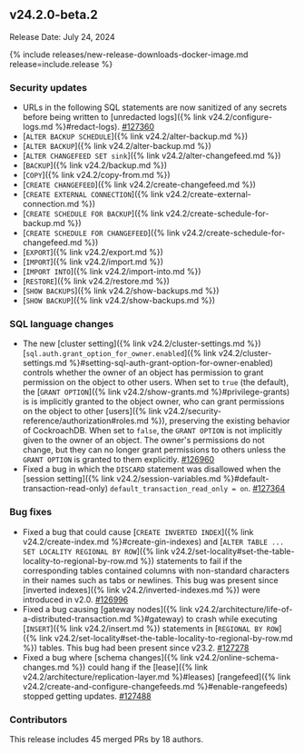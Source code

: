 ## v24.2.0-beta.2

Release Date: July 24, 2024

{% include releases/new-release-downloads-docker-image.md release=include.release %}

<h3 id="v24-2-0-beta-2-security-updates">Security updates</h3>

- URLs in the following SQL statements are now sanitized of any secrets before being written to [unredacted logs]({% link v24.2/configure-logs.md %}#redact-logs). [#127360][#127360]
- [`ALTER BACKUP SCHEDULE`]({% link v24.2/alter-backup.md %})
- [`ALTER BACKUP`]({% link v24.2/alter-backup.md %})
- [`ALTER CHANGEFEED SET sink`]({% link v24.2/alter-changefeed.md %})
- [`BACKUP`]({% link v24.2/backup.md %})
- [`COPY`]({% link v24.2/copy-from.md %})
- [`CREATE CHANGEFEED`]({% link v24.2/create-changefeed.md %})
- [`CREATE EXTERNAL CONNECTION`]({% link v24.2/create-external-connection.md %})
- [`CREATE SCHEDULE FOR BACKUP`]({% link v24.2/create-schedule-for-backup.md %})
- [`CREATE SCHEDULE FOR CHANGEFEED`]({% link v24.2/create-schedule-for-changefeed.md %})
- [`EXPORT`]({% link v24.2/export.md %})
- [`IMPORT`]({% link v24.2/import.md %})
- [`IMPORT INTO`]({% link v24.2/import-into.md %})
- [`RESTORE`]({% link v24.2/restore.md %})
- [`SHOW BACKUPS`]({% link v24.2/show-backups.md %})
- [`SHOW BACKUP`]({% link v24.2/show-backups.md %})

<h3 id="v24-2-0-beta-2-sql-language-changes">SQL language changes</h3>

- The new [cluster setting]({% link v24.2/cluster-settings.md %}) [`sql.auth.grant_option_for_owner.enabled`]({% link v24.2/cluster-settings.md %}#setting-sql-auth-grant-option-for-owner-enabled) controls whether the owner of an object has permission to grant permission on the object to other users. When set to `true` (the default), the [`GRANT OPTION`]({% link v24.2/show-grants.md %}#privilege-grants) is is implicitly granted to the object owner, who can grant permissions on the object to other [users]({% link v24.2/security-reference/authorization#roles.md %}), preserving the existing behavior of CockroachDB. When set to `false`, the `GRANT OPTION` is not implicitly given to the owner of an object. The owner's permissions do not change, but they can no longer grant permissions to others unless the `GRANT OPTION` is granted to them explicitly.  [#126960][#126960]
- Fixed a bug in which the `DISCARD` statement was disallowed when the [session setting]({% link v24.2/session-variables.md %}#default-transaction-read-only) `default_transaction_read_only = on`. [#127364][#127364]

<h3 id="v24-2-0-beta-2-bug-fixes">Bug fixes</h3>

- Fixed a bug that could cause [`CREATE INVERTED INDEX`]({% link v24.2/create-index.md %}#create-gin-indexes) and [`ALTER TABLE ... SET LOCALITY REGIONAL BY ROW`]({% link v24.2/set-locality#set-the-table-locality-to-regional-by-row.md %}) statements to fail if the corresponding tables contained columns with non-standard characters in their names such as tabs or newlines. This bug was present since [inverted indexes]({% link v24.2/inverted-indexes.md %}) were introduced in v2.0. [#126996][#126996]
- Fixed a bug causing [gateway nodes]({% link v24.2/architecture/life-of-a-distributed-transaction.md %}#gateway) to crash while executing [`INSERT`]({% link v24.2/insert.md %}) statements in [`REGIONAL BY ROW`]({% link v24.2/set-locality#set-the-table-locality-to-regional-by-row.md %}) tables. This bug had been present since v23.2. [#127278][#127278]
- Fixed a bug where [schema changes]({% link v24.2/online-schema-changes.md %}) could hang if the [lease]({% link v24.2/architecture/replication-layer.md %}#leases) [rangefeed]({% link v24.2/create-and-configure-changefeeds.md %}#enable-rangefeeds) stopped getting updates. [#127488][#127488]

<div class="release-note-contributors" markdown="1">

<h3 id="v24-2-0-beta-2-contributors">Contributors</h3>

This release includes 45 merged PRs by 18 authors.

</div>

[#126960]: https://github.com/cockroachdb/cockroach/pull/126960
[#126996]: https://github.com/cockroachdb/cockroach/pull/126996
[#127278]: https://github.com/cockroachdb/cockroach/pull/127278
[#127360]: https://github.com/cockroachdb/cockroach/pull/127360
[#127364]: https://github.com/cockroachdb/cockroach/pull/127364
[#127392]: https://github.com/cockroachdb/cockroach/pull/127392
[#127488]: https://github.com/cockroachdb/cockroach/pull/127488
